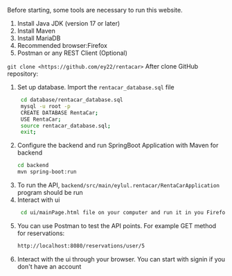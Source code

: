 Before starting, some tools are necessary to run this website.
1. Install Java JDK (version 17 or later)
2. Install Maven
3. Install MariaDB
4. Recommended browser:Firefox
5. Postman or any REST Client (Optional)
   
`git clone <https://github.com/ey22/rentacar>`
After clone GitHub repository:
1. Set up database. Import the `rentacar_database.sql` file
   ```bash
    cd database/rentacar_database.sql
    mysql -u root -p
    CREATE DATABASE RentaCar;
    USE RentaCar;
    source rentacar_database.sql;
    exit;
   ```   
2. Configure the backend and run SpringBoot Application with Maven for backend
   ```bash
   cd backend
   mvn spring-boot:run
   ```
3. To run the API, `backend/src/main/eylul.rentacar/RentaCarApplication` program should be run
4. Interact with ui
   ```bash
    cd ui/mainPage.html file on your computer and run it in you Firefox browser
   ```
5. You can use Postman to test the API points. For example GET method for reservations:
   ```bash
   http://localhost:8080/reservations/user/5
   ```
6. Interact with the ui through your browser. You can start with signin if you don't have an account
  


